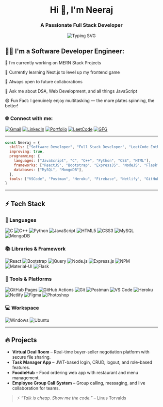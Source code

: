 <h1 align="center">Hi 👋, I'm Neeraj</h1>
<h3 align="center">A Passionate Full Stack Developer </h3>

<p align="center">
  <img src="https://readme-typing-svg.herokuapp.com?font=Fira+Code&weight=500&size=22&pause=1000&center=true&vCenter=true&width=500&lines=Software+Developer;Full+Stack+Developer;MERN+Stack;LeetCode+Enthusiast" alt="Typing SVG" />
</p>

## 👨‍💻 I'm a Software Developer Engineer:

🧠 I’m currently working on MERN Stack Projects

🚀 Currently learning Next.js to level up my frontend game

🤝 Always open to future collaborations

💬 Ask me about DSA, Web Development, and all things JavaScript

😄 Fun Fact: I genuinely enjoy multitasking — the more plates spinning, the better!

### 🌐 Connect with me:
[![Gmail](https://img.shields.io/badge/Gmail-D14836?style=for-the-badge&logo=gmail&logoColor=white)](mailto:neeraj708055@gmail.com)
[![LinkedIn](https://img.shields.io/badge/LinkedIn-0A66C2?style=for-the-badge&logo=linkedin&logoColor=white)](https://www.linkedin.com/in/neeraj2000/)
[![Portfolio](https://img.shields.io/badge/Portfolio-8A2BE2?style=for-the-badge&logo=About.me&logoColor=white)](https://neerajverma1.netlify.app/)
[![LeetCode](https://img.shields.io/badge/LeetCode-FFA116?style=for-the-badge&logo=leetcode&logoColor=black)](https://leetcode.com/u/neerajv_21/)
[![GFG](https://img.shields.io/badge/GFG-00A000?style=for-the-badge&logo=geeksforgeeks&logoColor=white)](https://www.geeksforgeeks.org/user/neerajrock54321/)

---

```js
const Neeraj = {
  skills: ["Software Developer", "Full Stack Developer", "LeetCode Enthusiast", "Mern Stack Developer"],
  improving: true,
  programming: {
    languages: ["JavaScript", "C", "C++", "Python", "CSS", "HTML"],
    frameworks: ["ReactJS", "Bootstrap", "ExpressJS", "NodeJS", "Flask"],
    databases: ["MySQL", "MongoDB"],
  },
  tools: ["VSCode", "Postman", "Heroku", "Firebase", "Netlify", "GitHub Actions"]
}
```

---

## ⚡ Tech Stack

### 🚀 Languages  
![C](https://img.shields.io/badge/C-00599C?style=for-the-badge&logo=c&logoColor=white)
![C++](https://img.shields.io/badge/C++-00599C?style=for-the-badge&logo=c%2B%2B&logoColor=white)
![Python](https://img.shields.io/badge/Python-FFD43B?style=for-the-badge&logo=python&logoColor=blue)
![JavaScript](https://img.shields.io/badge/JavaScript-323330?style=for-the-badge&logo=javascript&logoColor=F7DF1E)
![HTML5](https://img.shields.io/badge/HTML5-E34F26?style=for-the-badge&logo=html5&logoColor=white)
![CSS3](https://img.shields.io/badge/CSS3-1572B6?style=for-the-badge&logo=css3&logoColor=white)
![MySQL](https://img.shields.io/badge/MySQL-00000F?style=for-the-badge&logo=mysql&logoColor=white)
![MongoDB](https://img.shields.io/badge/MongoDB-4EA94B?style=for-the-badge&logo=mongodb&logoColor=white)

### 📚 Libraries & Framework  
![React](https://img.shields.io/badge/React-20232A?style=for-the-badge&logo=react&logoColor=61DAFB)
![Bootstrap](https://img.shields.io/badge/Bootstrap-563D7C?style=for-the-badge&logo=bootstrap&logoColor=white)
![jQuery](https://img.shields.io/badge/jQuery-0769AD?style=for-the-badge&logo=jquery&logoColor=white)
![Node.js](https://img.shields.io/badge/Node.js-339933?style=for-the-badge&logo=nodedotjs&logoColor=white)
![Express.js](https://img.shields.io/badge/Express.js-000000?style=for-the-badge&logo=express&logoColor=white)
![NPM](https://img.shields.io/badge/NPM-CB3837?style=for-the-badge&logo=npm&logoColor=white)
![Material-UI](https://img.shields.io/badge/Material--UI-0081CB?style=for-the-badge&logo=mui&logoColor=white)
![Flask](https://img.shields.io/badge/Flask-000000?style=for-the-badge&logo=flask&logoColor=white)

### 🧰 Tools & Platforms  
![GitHub Pages](https://img.shields.io/badge/GitHub%20Pages-121013?style=for-the-badge&logo=github&logoColor=white)
![GitHub Actions](https://img.shields.io/badge/GitHub%20Actions-2088FF?style=for-the-badge&logo=githubactions&logoColor=white)
![Git](https://img.shields.io/badge/Git-F05032?style=for-the-badge&logo=git&logoColor=white)
![Postman](https://img.shields.io/badge/Postman-FF6C37?style=for-the-badge&logo=postman&logoColor=white)
![VS Code](https://img.shields.io/badge/VS%20Code-007ACC?style=for-the-badge&logo=visual-studio-code&logoColor=white)
![Heroku](https://img.shields.io/badge/Heroku-430098?style=for-the-badge&logo=heroku&logoColor=white)
![Netlify](https://img.shields.io/badge/Netlify-00C7B7?style=for-the-badge&logo=netlify&logoColor=white)
![Figma](https://img.shields.io/badge/Figma-F24E1E?style=for-the-badge&logo=figma&logoColor=white)
![Photoshop](https://img.shields.io/badge/Adobe%20Photoshop-31A8FF?style=for-the-badge&logo=adobe-photoshop&logoColor=white)

### 💻 Workspace  
![Windows](https://img.shields.io/badge/Windows-0078D6?style=for-the-badge&logo=windows&logoColor=white)
![Ubuntu](https://img.shields.io/badge/Ubuntu-E95420?style=for-the-badge&logo=ubuntu&logoColor=white)

---

## 🔥 Projects
- **Virtual Deal Room** – Real-time buyer-seller negotiation platform with secure file sharing.
- **Task Manager App** – JWT-based login, CRUD, logout, and role-based features.
- **FoodieHub** – Food ordering web app with restaurant and menu management.
- **Employee Group Call System** – Group calling, messaging, and live collaboration for teams.


> ⚡ *“Talk is cheap. Show me the code.”* – Linus Torvalds
